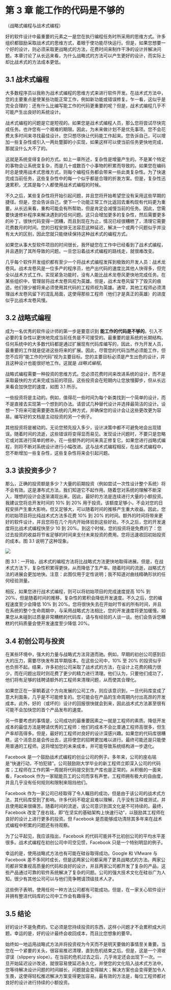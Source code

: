 # 第 3 章 能工作的代码是不够的
（战略式编程与战术式编程）

好的软件设计中最重要的元素之一是您在执行编程任务时所采用的思维方式。许多组织都鼓励采取战术式的思维方式，着眼于使功能尽快运行。但是，如果您想要一个好的设计，则必须采取更战略式的方法，花费时间来制作干净的设计并解决问题。本章讨论了从长远来看，为什么战略式的方法可以产生更好的设计，而实际上却比战术式的方法成本更低。

## 3.1 战术式编程

大多数程序员以我称为战术式编程的思维方式来进行软件开发。在战术式方法中，您的主要重点是使某些功能正常工作，例如新功能或错误修复。乍一看，这似乎是完全合理的：还有什么比编写能工作的代码更重要的呢？但是，战术式编程几乎不可能产生出良好的系统设计。

战术式编程的问题是它是短视的。如果您是战术式编程人员，那么您将尝试尽快完成任务。也许您有一个艰难的期限。因此，为未来做计划不是优先事项。您不会花费太多时间来寻找最佳设计。您只想尽快让代码能工作起来。您告诉自己，可以增加一些复杂性或引入一两处蹩脚的小实现，如果这样可以使当前任务更快地完成，那就没什么大不了的。

这就是系统变得复杂的方式。如上一章所述，复杂性是增量产生的。不是某个特定的事物会让系统变复杂，而是几十或数百个小事物的积累而导致的。如果您在编码时总是使用战术式思维方式，则每个编程任务都会带来一些此类复杂性。为了快速完成当前任务，这些复杂性中的每一个似乎都是合理的折衷方案。但是，复杂性迅速累积，尤其是每个人都使用战术式编程的时候。

不久之后，某些复杂性将开始引起问题，并且您将开始希望您没有采用这些早期的捷径。但是，您会告诉自己，使下一个功能正常工作比返回去重构现有代码更为重要。从长远来看，重构可能会有所帮助，但是肯定会减慢当前的任务。因此，您需要快速修补程序来解决遇到的任何问题。这只会增加更多的复杂性，然后需要更多的补丁。很快代码变得一团糟，而且到现在为止，情况已经很糟糕了，清理它需要花费数月的时间。您的日程安排无法容忍这种延迟，解决一个或两个问题似乎并没有太大的区别，因此您就只能继续保持这种战术式的编程方式。

如果您从事大型软件项目的时间很长，我怀疑您在工作中已经看到了战术式编程，并且遇到了其所导致的问题。一旦您沿着战术式编程的路线走，就很难改变。

几乎每个软件开发组织都有至少一个将战术式编程发挥到极致的开发人员：战术龙卷风。战术龙卷风是一位多产的程序员，他产出代码的速度比其他人快得多，但完全以战术方式工作。实现紧急功能时，没有人能比战术龙卷风更快地完成任务。在某些组织中，管理层将战术龙卷风视为英雄。但是，战术龙卷风留下了毁灭的痕迹。他们很少被将来必须使用其代码的工程师视为英雄。通常，其他工程师必须清理战术龙卷风留下的混乱局面，这使得那些工程师（他们才是真正的英雄）的进度似乎比战术龙卷风慢。

## 3.2 战略式编程

成为一名优秀的软件设计师的第一步是要意识到 **能工作的代码是不够的**。引入不必要的复杂性以更快地完成当前任务是不可接受的。最重要的是系统的长期结构。任何系统中的大多数代码都是通过扩展现有代码库编写的，因此，作为开发人员，最重要的工作就是促进这些将来的扩展。因此，尽管您的代码当然必须能工作，但您不应将“能工作的代码”视为主要目标。您的主要目标必须是产生出色的设计，并且这种设计也能很好地工作。这就是 *战略式编程*。

战略式编程需要一种投资的思维方式。您必须花费时间来改进系统的设计，而不是采取最快的方式来完成当前的项目。这些投资会在短期内让您放慢脚步，但从长远来看会加快您的速度，如图 3.1 所示。

一些投资将是主动的。例如，值得花一些时间为每个新类找到一个简单的设计，而不是直接去实现第一个想到的办法。请尝试几种替代设计并选择最简洁的设计。设想一下将来可能需要更改系统的几种方式，并确保您的设计会让这些更改更为容易。编写好的文档是主动投资的另一个例子。

其他投资将是被动的。无论您预先投入多少，设计决策中都不可避免地会出现错误。随着时间的流逝，这些错误将变得显而易见。发现设计问题时，不要只是忽略它或对其进行简单的修补。花一些额外的时间来真正修复它。如果您进行战略式编程，则将不断对系统设计进行小幅改进。这与战术式编程相反，在战术式编程中，您不断增加一些复杂性，这些复杂性将来会引起问题。

## 3.3 该投资多少？

那么，正确的投资额是多少？大量的前期投资（例如尝试一次性设计整个系统）将不会有效。这是瀑布式方法，我们知道它不起作用。随着您对系统的理解不断深入，理想的设计会逐渐涌现出来。因此，最好的方法是连续进行大量的小额投资 ​​。我建议您将总开发时间的 10% 到 20% 用于投资。该额度足够小，不会对您的日程安排产生重大影响，但又足够大，可以随着时间的推移产生重大收益。因此，您的初始项目将比纯战术式方法多花费 10% 到 20% 的时间。额外的时间将带来更好的软件设计，并且您将在几个月内开始体验到这些好处。不久之后，您的开发速度将比战术式编程快至少 10 到 20%。到这个时候，您的投资将是免费的了：您过去投资的收益将节省足够的时间来支付未来投资的费用。您将迅速收回初始投资的成本。图 3.1 说明了这种现象。

![](./figures/00011.jpeg)

图 3.1：一开始，战术式的编程方法将比战略式方法更快地取得进展。但是，在战术式方法下，复杂性积累得更快，从而降低了生产率。随着时间的流逝，战略式方法的进展会更加地快。注意：此图仅用于定性说明；我不知道对曲线精确形状的任何经验测量。

相反，如果您进行战术式编程，则可以将初始项目的完成速度提高 10% 到 20%，但是随着时间的推移，复杂性的累积会降低开发速度。不久之后，您的编程速度至少会降低 10% 到 20%。您将很快失去在开始时节省的所有时间，并且在系统的整个生命周期中，与采用战略式方法相比，您的开发速度将更加缓慢。如果您从未碰到过质量非常糟糕的代码库，请与有经验的人谈一谈。他们会告诉您糟糕的代码质量会使开发速度至少降低 20%。

## 3.4 初创公司与投资

在某些环境中，强大的力量与战略式方法背道而驰。例如，早期的初创公司感到巨大的压力，需要尽快发布其早期版本。在这些公司中，10% 至 20% 的投资似乎也负担不起。结果，许多初创公司采取了战术式的方法，在设计上花费的精力很少，而在问题出现时则花费了更少的精力进行清理。他们认为，只要他们成功了，他们将有足够的钱聘请额外的工程师来清理问题，从而使其合理化。

如果您正在一家朝着这个方向发展的公司工作，则应该意识到，一旦代码库变成了意大利面条，几乎是不可能修复的。您可能会在产品的生命周期内付出高昂的开发成本。此外，好的（或坏的）设计的回报很快就会到来，因此战术式方法甚至很有可能不会加快您的首个产品发布的速度。

另一件要考虑的事情是，公司成功的最重要因素之一就是工程师的素质。降低开发成本的最佳方法是聘请优秀的工程师：他们的成本不会比普通工程师高很多，但生产率却高得多。但是，最好的工程师对良好的设计深感兴趣。如果您的代码库很糟糕，这个消息总是会传出去，这将使您的招聘更加难以进行。最终可能还是只能使用普通的工程师。这将增加您的未来成本，并可能导致系统结构进一步退化。

Facebook 是一个鼓励战术式编程的创业公司的例子。多年来，公司的座右铭是“快速行动，不怕犯错”。公司鼓励刚大学毕业的新工程师立即深入公司的代码库；工程师在工作的第一周就将代码提交到生产库也是正常的。从积极的一面来看，Facebook 作为一家赋能员工的公司而享有声誉。工程师拥有极大的自由度，并且几乎没有任何规则和限制来阻挡他们。

Facebook 作为一家公司已经取得了令人瞩目的成功，但是由于该公司的战术式方法，其代码库受到了影响。许多代码不稳定且难以理解，几乎没有注释或测试，并且使用起来很痛苦。随着时间的流逝，该公司意识到其文化是不可持续的。最终，Facebook 改变了座右铭，即“在坚实的基础架构上快速行动”，以鼓励其工程师在良好的设计上进行更多的投资。但 Facebook 是否能够成功清除其多年来在战术式编程中积累的问题还有待观察。

为了公平起见，我应该指出，Facebook 的代码可能并不比初创公司的平均水平差很多。战术式编程在初创公司中司空见惯，Facebook 只是一个特别明显的例子。

幸运的是，使用战略式方法也有可能在硅谷取得成功。Google 和 VMware 与 Facebook 差不多同时成长，但是这两家公司都采用了更具战略式的方法。两家公司都非常重视高质量的代码和良好的设计，并且两家公司都开发了复杂的产品，这些产品通过可靠的软件系统解决了复杂的问题。公司的强大技术文化在硅谷广为人知。很少有其他公司可以与他们竞争聘请顶级技术人才。

这些例子表明，使用任何一种方法公司都有可能成功。但是，在一家关心软件设计并拥有整洁代码库的公司中工作会有趣得多。

## 3.5 结论

好的设计不是免费的。它必须是您持续投资的东西，这样小问题才不会累积成大问题。幸运的是，好的设计最终会收回成本，而且比您想象的要早。

始终如一地运用战略式方法并将投资视为今天而不是明天要做的事情至关重要。当您在一个紧要的关头，很容易推迟清理，直到危机结束之后。但是，这是一个滑坡谬误（slippery slope）。在当前的危机过去之后，几乎肯定还会出现下一次。一旦开始延迟设计改进，就很容易使延迟永久化，并使您的文化陷入战术式方法中。您等待解决设计问题的时间越长，问题就会变得越大；解决方案也会变得更加令人生畏，这使得轻松推迟解决方案变得更加容易。最有效的方法是，每位工程师都对良好的设计进行持续的小额投资。
